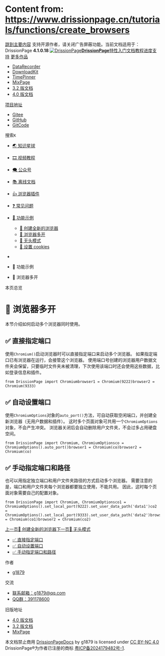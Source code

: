 # Content from: https://www.drissionpage.cn/tutorials/functions/create_browsers

[跳到主要内容](https://www.drissionpage.cn/tutorials/functions/create_browsers#__docusaurus_skipToContent_fallback)
支持开源作者，请关闭广告屏蔽功能。当前文档适用于：DrissionPage **4.1.0.18**
[![DrissionPage](https://www.drissionpage.cn/img/color_logo.png)**DrissionPage**](https://www.drissionpage.cn/)[特性](https://www.drissionpage.cn/features/4.1)[入门](https://www.drissionpage.cn/get_start/installation)[文档](https://www.drissionpage.cn/browser_control/intro)[教程](https://www.drissionpage.cn/tutorials/xingqiu)[进度](https://www.drissionpage.cn/versions/4.1.x)[支持](https://www.drissionpage.cn/support)
[更多作品](https://www.drissionpage.cn/tutorials/functions/create_browsers)
  * [DataRecorder](https://drissionpage.cn/DataRecorderDocs)
  * [DownloadKit](https://drissionpage.cn/DownloadKitDocs)
  * [TimePinner](https://drissionpage.cn/TimePinnerDocs)
  * [MixPage](https://drissionpage.cn/MixPageDocs)
  * [3.2 版文档](https://mall.bilibili.com/neul-next/detailuniversal/detail.html?isMerchant=1&page=detailuniversal_detail&saleType=10&itemsId=12019346&loadingShow=1&noTitleBar=1&msource=merchant_share)
  * [4.0 版文档](https://mall.bilibili.com/neul-next/detailuniversal/detail.html?isMerchant=1&page=detailuniversal_detail&saleType=10&itemsId=12020073&loadingShow=1&noTitleBar=1&msource=merchant_share)


[项目地址](https://www.drissionpage.cn/tutorials/functions/create_browsers)
  * [Gitee](https://gitee.com/g1879/DrissionPage)
  * [GitHub](https://github.com/g1879/DrissionPage)
  * [GitCode](https://gitcode.com/g1879/DrissionPage)


搜索`K`
  * [🌏️ 知识星球](https://www.drissionpage.cn/tutorials/xingqiu)
  * [🎞️ 视频教程](https://www.drissionpage.cn/tutorials/video)
  * [🗨️ 公众号](https://www.drissionpage.cn/tutorials/gongzhonghao)
  * [📚 离线文档](https://mall.bilibili.com/neul-next/detailuniversal/detail.html?isMerchant=1&page=detailuniversal_detail&saleType=10&itemsId=11372029&loadingShow=1&noTitleBar=1&msource=merchant_share)
  * [👍 浏览器插件](https://mall.bilibili.com/neul-next/detailuniversal/detail.html?isMerchant=1&page=detailuniversal_detail&saleType=10&itemsId=11372024&loadingShow=1&noTitleBar=1&msource=merchant_share)
  * [❓ 常见问题](https://www.drissionpage.cn/tutorials/QandA)
  * [🥬 功能示例](https://www.drissionpage.cn/tutorials/functions/create_browsers)
    * [🥦 创建全新的浏览器](https://www.drissionpage.cn/tutorials/functions/new_browser)
    * [🥦 浏览器多开](https://www.drissionpage.cn/tutorials/functions/create_browsers)
    * [🥦 无头模式](https://www.drissionpage.cn/tutorials/functions/headless)
    * [🥦 设置 cookies](https://www.drissionpage.cn/tutorials/functions/set_cookies)


  * [](https://www.drissionpage.cn/)
  * 🥬 功能示例
  * 🥦 浏览器多开


本页总览
# 🥦 浏览器多开
本节介绍如何启动多个浏览器同时使用。
## ✅️️ 直接指定端口[​](https://www.drissionpage.cn/tutorials/functions/create_browsers#️️-直接指定端口 "✅️️ 直接指定端口的直接链接")
使用`Chromium()`启动浏览器时可以直接指定端口来启动多个浏览器。
如果指定端口已有浏览器在运行，会接管这个浏览器。
使用端口号创建的浏览器用户数据文件夹会保留，只要临时文件夹未被清理，下次使用该端口时还会使用这些数据，比如登录信息和插件。
```
from DrissionPage import Chromiumbrowser1 = Chromium(9222)browser2 = Chromium(9333)
```

## ✅️️ 自动设置端口[​](https://www.drissionpage.cn/tutorials/functions/create_browsers#️️-自动设置端口 "✅️️ 自动设置端口的直接链接")
使用`ChromiumOptions`对象的`auto_port()`方法，可自动获取空闲端口，并创建全新浏览器（无用户数据和插件）。
这时多个页面对象可共用一个`ChromiumOptions`对象，不会产生冲突。
浏览器关闭后会自动删除用户文件夹，不会过多占用硬盘空间。
```
from DrissionPage import Chromium, ChromiumOptionsco = ChromiumOptions().auto_port()browser1 = Chromium(co)browser2 = Chromium(co)
```

## ✅️️ 手动指定端口和路径[​](https://www.drissionpage.cn/tutorials/functions/create_browsers#️️-手动指定端口和路径 "✅️️ 手动指定端口和路径的直接链接")
也可以用指定独立端口和用户文件夹路径的方式启动多个浏览器。
需要注意的是，端口和用户文件夹每个浏览器都要独立使用，不能共用。
因此，这时每个页面对象需要自己的配置对象。
```
from DrissionPage import Chromium, ChromiumOptionsco1 = ChromiumOptions().set_local_port(9222).set_user_data_path('data1')co2 = ChromiumOptions().set_local_port(9333).set_user_data_path('data2')browser1 = Chromium(co1)browser2 = Chromium(co2)
```

[上一页🥦 创建全新的浏览器](https://www.drissionpage.cn/tutorials/functions/new_browser)[下一页🥦 无头模式](https://www.drissionpage.cn/tutorials/functions/headless)
  * [✅️️ 直接指定端口](https://www.drissionpage.cn/tutorials/functions/create_browsers#️️-直接指定端口)
  * [✅️️ 自动设置端口](https://www.drissionpage.cn/tutorials/functions/create_browsers#️️-自动设置端口)
  * [✅️️ 手动指定端口和路径](https://www.drissionpage.cn/tutorials/functions/create_browsers#️️-手动指定端口和路径)


作者
  * [g1879](https://gitee.com/g1879)


交流
  * [联系邮箱：g1879@qq.com](https://www.drissionpage.cn/tutorials/functions/create_browsers)
  * [QQ群：391178600](https://www.drissionpage.cn/tutorials/functions/create_browsers)


旧版地址
  * [4.0 版文档](https://mall.bilibili.com/neul-next/detailuniversal/detail.html?isMerchant=1&page=detailuniversal_detail&saleType=10&itemsId=12020073&loadingShow=1&noTitleBar=1&msource=merchant_share)
  * [3.2 版文档](https://mall.bilibili.com/neul-next/detailuniversal/detail.html?isMerchant=1&page=detailuniversal_detail&saleType=10&itemsId=12019346&loadingShow=1&noTitleBar=1&msource=merchant_share)
  * [MixPage](https://DrissionPage.cn/mixpagedocs)


本文档禁止商用 [DrissionPageDocs](https://drissionpage.cn) by g1879 is licensed under [CC BY-NC 4.0](http://creativecommons.org/licenses/by-nc/4.0/?ref=chooser-v1)
DrissionPage®为作者已注册的商标 [粤ICP备2024179482号-1](https://beian.miit.gov.cn/).
